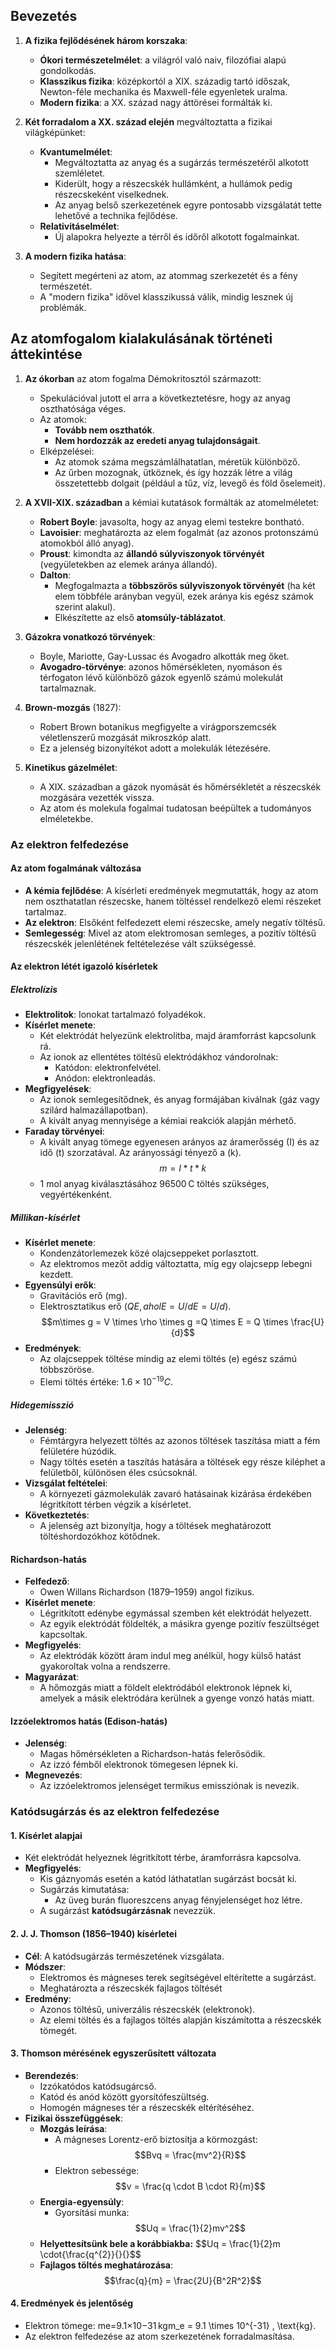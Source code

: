 ## Bevezetés

1. **A fizika fejlődésének három korszaka**:
    
    - **Ókori természetelmélet**: a világról való naiv, filozófiai alapú gondolkodás.
    - **Klasszikus fizika**: középkortól a XIX. századig tartó időszak, Newton-féle mechanika és Maxwell-féle egyenletek uralma.
    - **Modern fizika**: a XX. század nagy áttörései formálták ki.

3. **Két forradalom a XX. század elején** megváltoztatta a fizikai világképünket:    
    - **Kvantumelmélet**:
        - Megváltoztatta az anyag és a sugárzás természetéről alkotott szemléletet.
        - Kiderült, hogy a részecskék hullámként, a hullámok pedig részecskeként viselkednek.
        - Az anyag belső szerkezetének egyre pontosabb vizsgálatát tette lehetővé a technika fejlődése.
    - **Relativitáselmélet**:
        - Új alapokra helyezte a térről és időről alkotott fogalmainkat.

4. **A modern fizika hatása**:
    - Segített megérteni az atom, az atommag szerkezetét és a fény természetét.
    - A "modern fizika" idővel klasszikussá válik, mindig lesznek új problémák.
## Az atomfogalom kialakulásának történeti áttekintése
1. **Az ókorban** az atom fogalma Démokritosztól származott:
    - Spekulációval jutott el arra a következtetésre, hogy az anyag oszthatósága véges.
    - Az atomok:
        - **Tovább nem oszthatók**.
        - **Nem hordozzák az eredeti anyag tulajdonságait**.
    - Elképzelései:
        - Az atomok száma megszámlálhatatlan, méretük különböző.
        - Az űrben mozognak, ütköznek, és így hozzák létre a világ összetettebb dolgait (például a tűz, víz, levegő és föld őselemeit).

2. **A XVII-XIX. században** a kémiai kutatások formálták az atomelméletet:
    - **Robert Boyle**: javasolta, hogy az anyag elemi testekre bontható.
    - **Lavoisier**: meghatározta az elem fogalmát (az azonos protonszámú atomokból álló anyag).
    - **Proust**: kimondta az **állandó súlyviszonyok törvényét** (vegyületekben az elemek aránya állandó).
    - **Dalton**:
        - Megfogalmazta a **többszörös súlyviszonyok törvényét** (ha két elem többféle arányban vegyül, ezek aránya kis egész számok szerint alakul).
        - Elkészítette az első **atomsúly-táblázatot**.

3. **Gázokra vonatkozó törvények**:
    - Boyle, Mariotte, Gay-Lussac és Avogadro alkották meg őket.
    - **Avogadro-törvénye**: azonos hőmérsékleten, nyomáson és térfogaton lévő különböző gázok egyenlő számú molekulát tartalmaznak.

4. **Brown-mozgás** (1827):    
    - Robert Brown botanikus megfigyelte a virágporszemcsék véletlenszerű mozgását mikroszkóp alatt.
    - Ez a jelenség bizonyítékot adott a molekulák létezésére.

5. **Kinetikus gázelmélet**:    
    - A XIX. században a gázok nyomását és hőmérsékletét a részecskék mozgására vezették vissza.
    - Az atom és molekula fogalmai tudatosan beépültek a tudományos elméletekbe.
### Az elektron felfedezése

#### Az atom fogalmának változása

- **A kémia fejlődése**: A kísérleti eredmények megmutatták, hogy az atom nem oszthatatlan részecske, hanem töltéssel rendelkező elemi részeket tartalmaz.
- **Az elektron**: Elsőként felfedezett elemi részecske, amely negatív töltésű.
- **Semlegesség**: Mivel az atom elektromosan semleges, a pozitív töltésű részecskék jelenlétének feltételezése vált szükségessé.

#### Az elektron létét igazoló kísérletek

##### Elektrolízis

- **Elektrolitok**: Ionokat tartalmazó folyadékok.
- **Kísérlet menete**:
    - Két elektródát helyezünk elektrolitba, majd áramforrást kapcsolunk rá.
    - Az ionok az ellentétes töltésű elektródákhoz vándorolnak:
        - Katódon: elektronfelvétel.
        - Anódon: elektronleadás.
- **Megfigyelések**:
    - Az ionok semlegesítődnek, és anyag formájában kiválnak (gáz vagy szilárd halmazállapotban).
    - A kivált anyag mennyisége a kémiai reakciók alapján mérhető.
- **Faraday törvényei**:
    - A kivált anyag tömege egyenesen arányos az áramerősség (I) és az idő (t) szorzatával. Az arányossági tényező a (k).
$$m=I*t*k$$
    - 1 mol anyag kiválasztásához 96500 C töltés szükséges, vegyértékenként.

##### Millikan-kísérlet

- **Kísérlet menete**:
    - Kondenzátorlemezek közé olajcseppeket porlasztott.
    - Az elektromos mezőt addig változtatta, míg egy olajcsepp lebegni kezdett.
- **Egyensúlyi erők**:
    - Gravitációs erő (mg).
    - Elektrosztatikus erő ($QE, ahol E=U/dE = U/d$).
$$m\times g = V \times \rho \times g =Q \times E = Q \times \frac{U}{d}$$
- **Eredmények**:
    - Az olajcseppek töltése mindig az elemi töltés (e) egész számú többszöröse.
    - Elemi töltés értéke: $1.6 \times 10^{-19}C$.

##### Hidegemisszió

- **Jelenség**:
    - Fémtárgyra helyezett töltés az azonos töltések taszítása miatt a fém felületére húzódik.
    - Nagy töltés esetén a taszítás hatására a töltések egy része kiléphet a felületből, különösen éles csúcsoknál.
- **Vizsgálat feltételei**:
    - A környezeti gázmolekulák zavaró hatásainak kizárása érdekében légritkított térben végzik a kísérletet.
- **Következtetés**:
    - A jelenség azt bizonyítja, hogy a töltések meghatározott töltéshordozókhoz kötődnek.

#### Richardson-hatás

- **Felfedező**:
    - Owen Willans Richardson (1879–1959) angol fizikus.
- **Kísérlet menete**:
    - Légritkított edénybe egymással szemben két elektródát helyezett.
    - Az egyik elektródát földelték, a másikra gyenge pozitív feszültséget kapcsoltak.
- **Megfigyelés**:
    - Az elektródák között áram indul meg anélkül, hogy külső hatást gyakoroltak volna a rendszerre.
- **Magyarázat**:
    - A hőmozgás miatt a földelt elektródából elektronok lépnek ki, amelyek a másik elektródára kerülnek a gyenge vonzó hatás miatt.


#### Izzóelektromos hatás (Edison-hatás)

- **Jelenség**:
    - Magas hőmérsékleten a Richardson-hatás felerősödik.
    - Az izzó fémből elektronok tömegesen lépnek ki.
- **Megnevezés**:
    - Az izzóelektromos jelenséget termikus emissziónak is nevezik.


### Katódsugárzás és az elektron felfedezése

#### 1. **Kísérlet alapjai**

- Két elektródát helyeznek légritkított térbe, áramforrásra kapcsolva.
- **Megfigyelés**:
    - Kis gáznyomás esetén a katód láthatatlan sugárzást bocsát ki.
    - Sugárzás kimutatása:
        - Az üveg burán fluoreszcens anyag fényjelenséget hoz létre.
    - A sugárzást **katódsugárzásnak** nevezzük.

#### 2. **J. J. Thomson (1856–1940) kísérletei**

- **Cél**: A katódsugárzás természetének vizsgálata.
- **Módszer**:
    - Elektromos és mágneses terek segítségével eltérítette a sugárzást.
    - Meghatározta a részecskék fajlagos töltését 
- **Eredmény**:
    - Azonos töltésű, univerzális részecskék (elektronok).
    - Az elemi töltés és a fajlagos töltés alapján kiszámította a részecskék tömegét.

#### 3. **Thomson mérésének egyszerűsített változata**

- **Berendezés**:
    - Izzókatódos katódsugárcső.
    - Katód és anód között gyorsítófeszültség.
    - Homogén mágneses tér a részecskék eltérítéséhez.
- **Fizikai összefüggések**:
    - **Mozgás leírása**:
        - A mágneses Lorentz-erő biztosítja a körmozgást:  
            $$Bvq = \frac{mv^2}{R}$$
        - Elektron sebessége:  
            $$v = \frac{q \cdot B \cdot R}{m}$$
    - **Energia-egyensúly**:
        - Gyorsítási munka:  
	        $$Uq = \frac{1}{2}mv^2$$ 
	- **Helyettesítsünk bele a korábbiakba:** 
        $$Uq = \frac{1}{2}m \cdot{\frac{q^{2}}{}{}$$
    - **Fajlagos töltés meghatározása**:  
        $$\frac{q}{m} = \frac{2U}{B^2R^2}$$

#### 4. **Eredmények és jelentőség**

- Elektron tömege: me=9.1×10−31 kgm_e = 9.1 \times 10^{-31} \, \text{kg}.
- Az elektron felfedezése az atom szerkezetének forradalmasítása.